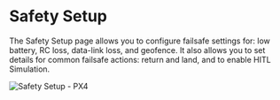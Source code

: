 # Safety Setup

The Safety Setup page allows you to configure failsafe settings for: low battery, RC loss, data-link loss, and geofence. It also allows you to set details for common failsafe actions: return and land, and to enable HITL Simulation.

![Safety Setup - PX4](../../images/setup/PX4Safety.jpg)